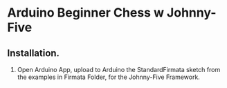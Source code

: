 # Arduino Beginner Chess w Johnny-Five

## Installation.
1. Open Arduino App, upload to Arduino the StandardFirmata sketch from the examples in Firmata Folder, for the Johnny-Five Framework.
